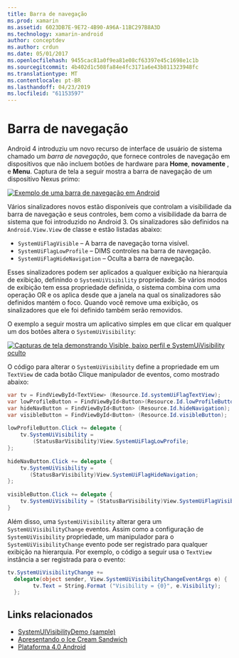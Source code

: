 ```yaml
---
title: Barra de navegação
ms.prod: xamarin
ms.assetid: 6023DB7E-9E72-4B90-A96A-11BC297B8A3D
ms.technology: xamarin-android
author: conceptdev
ms.author: crdun
ms.date: 05/01/2017
ms.openlocfilehash: 9455cac81a0f9ea81e08cf63397e45c1698e1c1b
ms.sourcegitcommit: 4b402d1c508fa84e4fc3171a6e43b811323948fc
ms.translationtype: MT
ms.contentlocale: pt-BR
ms.lasthandoff: 04/23/2019
ms.locfileid: "61153597"
---
```

# <a name="navigation-bar"></a>Barra de navegação

Android 4 introduziu um novo recurso de interface de usuário de sistema chamado um *barra de navegação*, que fornece controles de navegação em dispositivos que não incluem botões de hardware para **Home**, **novamente** , e **Menu**.
Captura de tela a seguir mostra a barra de navegação de um dispositivo Nexus primo:

 [![Exemplo de uma barra de navegação em Android](navigation-bar-images/19-navbar.png)](navigation-bar-images/19-navbar.png#lightbox)

Vários sinalizadores novos estão disponíveis que controlam a visibilidade da barra de navegação e seus controles, bem como a visibilidade da barra de sistema que foi introduzido no Android 3. Os sinalizadores são definidos na `Android.View.View` de classe e estão listadas abaixo:

-   `SystemUiFlagVisible` &ndash; A barra de navegação torna visível. 
-   `SystemUiFlagLowProfile` &ndash; DIMS controles na barra de navegação. 
-   `SystemUiFlagHideNavigation` &ndash; Oculta a barra de navegação. 


Esses sinalizadores podem ser aplicados a qualquer exibição na hierarquia de exibição, definindo o `SystemUiVisibility` propriedade. Se vários modos de exibição tem essa propriedade definida, o sistema combina com uma operação OR e os aplica desde que a janela na qual os sinalizadores são definidos mantém o foco. Quando você remove uma exibição, os sinalizadores que ele foi definido também serão removidos.

O exemplo a seguir mostra um aplicativo simples em que clicar em qualquer um dos botões altera o `SystemUiVisibility`:

 [![Capturas de tela demonstrando Visible, baixo perfil e SystemUiVisibility oculto](navigation-bar-images/18-systemuivisibility.png)](navigation-bar-images/18-systemuivisibility.png#lightbox)

O código para alterar o `SystemUiVisibility` define a propriedade em um `TextView` de cada botão Clique manipulador de eventos, como mostrado abaixo:

```csharp
var tv = FindViewById<TextView> (Resource.Id.systemUiFlagTextView);
var lowProfileButton = FindViewById<Button>(Resource.Id.lowProfileButton);
var hideNavButton = FindViewById<Button> (Resource.Id.hideNavigation);
var visibleButton = FindViewById<Button> (Resource.Id.visibleButton);
           
lowProfileButton.Click += delegate {
    tv.SystemUiVisibility =
        (StatusBarVisibility)View.SystemUiFlagLowProfile;
};
           
hideNavButton.Click += delegate {
    tv.SystemUiVisibility =
       (StatusBarVisibility)View.SystemUiFlagHideNavigation;        
};
           
visibleButton.Click += delegate {
    tv.SystemUiVisibility = (StatusBarVisibility)View.SystemUiFlagVisible;
}
```

Além disso, uma `SystemUiVisibility` alterar gera um `SystemUiVisibilityChange` eventos. Assim como a configuração de `SystemUiVisibility` propriedade, um manipulador para o `SystemUiVisibilityChange` evento pode ser registrado para qualquer exibição na hierarquia. Por exemplo, o código a seguir usa o `TextView` instância a ser registrada para o evento:

```csharp
tv.SystemUiVisibilityChange +=
  delegate(object sender, View.SystemUiVisibilityChangeEventArgs e) {
        tv.Text = String.Format ("Visibility = {0}", e.Visibility);
  };
```



## <a name="related-links"></a>Links relacionados

- [SystemUIVisibilityDemo (sample)](https://developer.xamarin.com/samples/monodroid/SystemUIVisibilityDemo/)
- [Apresentando o Ice Cream Sandwich](http://www.android.com/about/ice-cream-sandwich/)
- [Plataforma 4.0 Android](https://developer.android.com/sdk/android-4.0.html)
